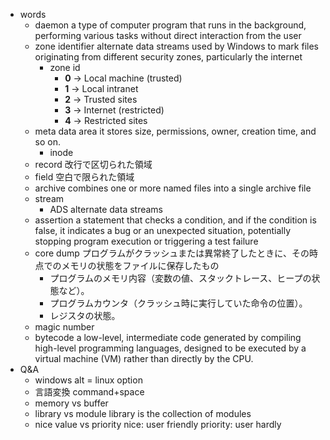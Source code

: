 
- words
    - daemon
        a type of computer program that runs in the background, performing various tasks without direct interaction from the user
    - zone identifier
        alternate data streams used by Windows to mark files originating from different security zones, particularly the internet
        - zone id
            - **0** → Local machine (trusted)
            - **1** → Local intranet
            - **2** → Trusted sites
            - **3** → Internet (restricted)
            - **4** → Restricted sites
    - meta data area
        it stores size, permissions, owner, creation time, and so on.
        - inode
    - record
        改行で区切られた領域
    - field
        空白で限られた領域
    - archive
        combines one or more named files into a single archive file
    - stream
        - ADS alternate data streams
    - assertion
        a statement that checks a condition, and if the condition is false, it indicates a bug or an unexpected situation, potentially stopping program execution or triggering a test failure
    - core dump
        プログラムがクラッシュまたは異常終了したときに、その時点でのメモリの状態をファイルに保存したもの
        - プログラムのメモリ内容（変数の値、スタックトレース、ヒープの状態など）。
        - プログラムカウンタ（クラッシュ時に実行していた命令の位置）。
        - レジスタの状態。
    - magic number
    - bytecode
        a low-level, intermediate code generated by compiling high-level programming languages, designed to be executed by a virtual machine (VM) rather than directly by the CPU. 
- Q&A
    - windows alt = linux option
    - 言語変換 command+space
    - memory vs buffer
    - library vs module
        library is the collection of modules
    - nice value vs priority
        nice: user friendly
        priority: user hardly